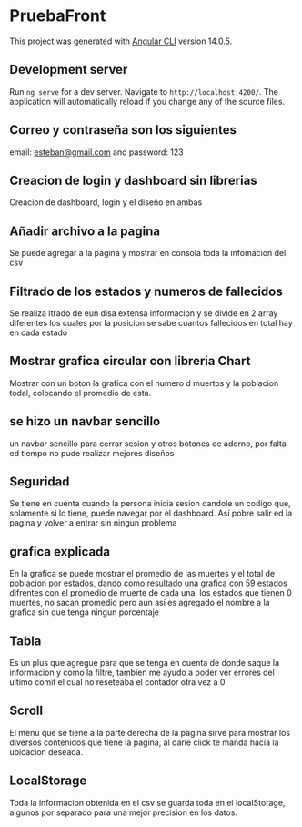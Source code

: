 # PruebaFront

This project was generated with [Angular CLI](https://github.com/angular/angular-cli) version 14.0.5.

## Development server

Run `ng serve` for a dev server. Navigate to `http://localhost:4200/`. The application will automatically reload if you change any of the source files.


## Correo y contraseña son los siguientes

email: esteban@gmail.com and password: 123

## Creacion de login y dashboard sin librerias 

Creacion de dashboard, login y el diseño en ambas

## Añadir archivo a la pagina

Se puede agregar a la pagina y mostrar en consola toda la infomacion del csv

## Filtrado de los estados y numeros de fallecidos

Se realiza ltrado de eun disa extensa informacion y se divide en 2 array diferentes los cuales por la posicion se sabe cuantos fallecidos en total hay en cada estado

## Mostrar grafica circular con libreria Chart

Mostrar con un boton la grafica con el numero d muertos y la poblacion todal, colocando el promedio de esta.

## se hizo un navbar sencillo

un navbar sencillo para cerrar sesion y otros botones de adorno, por falta ed tiempo no pude realizar mejores diseños

## Seguridad

Se tiene en cuenta cuando la persona inicia sesion dandole un codigo que, solamente si lo tiene, puede navegar por el dashboard. Así pobre salir ed la pagina y volver a entrar sin ningun problema

## grafica explicada

En la grafica se puede mostrar el promedio de las muertes y el total de poblacion por estados, dando como resultado una grafica con 59 estados difrentes con el promedio de muerte de cada una, los estados que tienen 0 muertes, no sacan promedio pero aun así es agregado el nombre a la grafica sin que tenga ningun porcentaje 

## Tabla

Es un plus que agregue para que se tenga en cuenta de donde saque la informacion y como la filtre, tambien me ayudo a poder ver errores del ultimo comit el cual no reseteaba el contador otra vez a 0

## Scroll

El menu que se tiene a la parte derecha de la pagina sirve para mostrar los diversos contenidos que tiene la pagina, al darle click te manda hacia la ubicacion deseada.

## LocalStorage

Toda la informacion obtenida en el csv se guarda toda en el localStorage, algunos por separado para una mejor precision en los datos.
